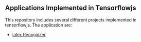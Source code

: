 ## Applications Implemented in Tensorflowjs
This repository includes several different projects implemented in tensorflowjs. The application are:
- [latex Recognizer](https://github.com/sci2lab/tensorflowjs/tree/master/latexRecognizer)
